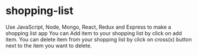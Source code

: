 # shopping-list
Use JavaScript, Node, Mongo, React, Redux and Express to make a shopping list app
You can Add item to your shopping list by click on add item. 
You can delete item from your shopping list by click on cross(x) button next to the item you want to delete. 
